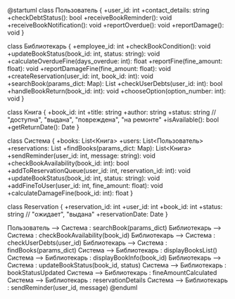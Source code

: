 @startuml
class Пользователь {
    +user_id: int
    +contact_details: string
    +checkDebtStatus(): bool
    +receiveBookReminder(): void
    +receiveBookNotification(): void
    +reportOverdue(): void
    +reportDamage(): void
}

class Библиотекарь {
    +employee_id: int
    +checkBookCondition(): void
    +updateBookStatus(book_id: int, status: string): void
    +calculateOverdueFine(days_overdue: int): float
    +reportFine(fine_amount: float): void
    +reportDamageFine(fine_amount: float): void
    +createReservation(user_id: int, book_id: int): void
    +searchBook(params_dict: Map): List
    +checkUserDebts(user_id: int): bool
    +handleBookReturn(book_id: int): void
    +chooseOption(option_number: int): void
}

class Книга {
    +book_id: int
    +title: string
    +author: string
    +status: string  // "доступна", "выдана", "повреждена", "на ремонте"
    +isAvailable(): bool
    +getReturnDate(): Date
}

class Система {
    +books: List<Книга>
    +users: List<Пользователь>
    +reservations: List<Reservation>
    +findBooks(params_dict: Map): List<Книга>
    +sendReminder(user_id: int, message: string): void
    +checkBookAvailability(book_id: int): bool
    +addToReservationQueue(user_id: int, reservation_id: int): void
    +updateBookStatus(book_id: int, status: string): void
    +addFineToUser(user_id: int, fine_amount: float): void
    +calculateDamageFine(book_id: int): float
}

class Reservation {
    +reservation_id: int
    +user_id: int
    +book_id: int
    +status: string  // "ожидает", "выдана"
    +reservationDate: Date
}

Пользователь --> Система : searchBook(params_dict)
Библиотекарь --> Система : checkBookAvailability(book_id)
Библиотекарь --> Система : checkUserDebts(user_id)
Библиотекарь --> Система : findBooks(params_dict)
Система --> Библиотекарь : displayBooksList()
Система --> Библиотекарь : displayBookInfo(book_id)
Библиотекарь --> Система : updateBookStatus(book_id, status)
Система --> Библиотекарь : bookStatusUpdated
Система --> Библиотекарь : fineAmountCalculated
Система --> Библиотекарь : reservationDetails
Система --> Библиотекарь : sendReminder(user_id, message)
@enduml
